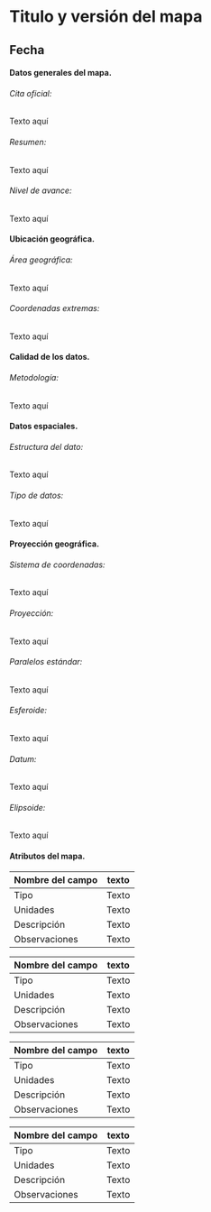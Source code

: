 
# Titulo y versión del mapa
## Fecha


#### Datos generales del mapa.
###### Cita oficial:
Texto aquí

###### Resumen:
Texto aquí


######  Nivel de avance:
Texto aquí




#### Ubicación geográfica.

###### Área geográfica:
Texto aquí


###### Coordenadas extremas:
Texto aquí



#### Calidad de los datos.
###### Metodología:
Texto aquí


#### Datos espaciales.
###### Estructura del dato:
Texto aquí

###### Tipo de datos:
Texto aquí


#### Proyección geográfica.
###### Sistema de coordenadas:
Texto aquí

###### Proyección:
Texto aquí

###### Paralelos estándar:
Texto aquí

###### Esferoide:
Texto aquí

###### Datum:
Texto aquí

###### Elipsoide:
Texto aquí



#### Atributos del mapa.

 Nombre del campo | texto
------------ | -------------
Tipo | Texto
Unidades | Texto
Descripción | Texto
Observaciones | Texto

Nombre del campo | texto
------------ | -------------
Tipo | Texto
Unidades | Texto
Descripción | Texto
Observaciones | Texto

Nombre del campo | texto
------------ | -------------
Tipo | Texto
Unidades | Texto
Descripción | Texto
Observaciones | Texto

Nombre del campo | texto
------------ | -------------
Tipo | Texto
Unidades | Texto
Descripción | Texto
Observaciones | Texto
